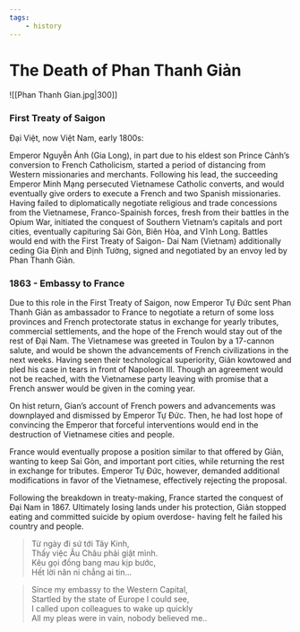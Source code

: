 ```yaml
---
tags:
    - history
---
```


# The Death of Phan Thanh Giản

![[Phan Thanh Gian.jpg|300]]

### First Treaty of Saigon

Đại Việt, now Việt Nam, early 1800s:

Emperor Nguyễn Ánh (Gia Long), in part due to his eldest son Prince Cảnh’s conversion to French Catholicism, started a period of distancing from Western missionaries and merchants. Following his lead, the succeeding Emperor Minh Mạng persecuted Vietnamese Catholic converts, and would eventually give orders to execute a French and two Spanish missionaries. Having failed to diplomatically negotiate religious and trade concessions from the Vietnamese, Franco-Spainish forces, fresh from their battles in the Opium War, initiated the conquest of Southern Vietnam’s capitals and port cities, eventually capituring Sài Gòn, Biên Hòa, and Vĩnh Long. Battles would end with the First Treaty of Saigon- Dai Nam (Vietnam) additionally ceding Gia Định and Định Tường, signed and negotiated by an envoy led by Phan Thanh Giản.

### 1863 - Embassy to France

Due to this role in the First Treaty of Saigon, now Emperor Tự Đức sent Phan Thanh Giản as ambassador to France to negotiate a return of some loss provinces and French protectorate status in exchange for yearly tributes, commercial settlements, and the hope of the French would stay out of the rest of Đại Nam. The Vietnamese was greeted in Toulon by a 17-cannon salute, and would be shown the advancements of French civilizations in the next weeks. Having seen their technological superiority, Giản kowtowed and pled his case in tears in front of Napoleon III. Though an agreement would not be reached, with the Vietnamese party leaving with promise that a French answer would be given in the coming year.

On hist return, Gian’s account of French powers and advancements was downplayed and dismissed by Emperor Tự Đức. Then, he had lost hope of convincing the Emperor that forceful interventions would end in the destruction of Vietnamese cities and people.

France would eventually propose a position similar to that offered by Giản, wanting to keep Sai Gòn, and important port cities, while returning the rest in exchange for tributes. Emperor Tự Đức, however, demanded additional modifications in favor of the Vietnamese, effectively rejecting the proposal.

Following the breakdown in treaty-making, France started the conquest of Đại Nam in 1867. Ultimately losing lands under his protection, Giản stopped eating and committed suicide by opium overdose- having felt he failed his country and people.

> Từ ngày đi sứ tới Tây Kinh,  
Thấy việc Âu Châu phải giật mình.  
Kêu gọi đồng bang mau kịp bước,  
Hết lời năn nỉ chẳng ai tin…

> Since my embassy to the Western Capital,  
Startled by the state of Europe I could see,  
I called upon colleagues to wake up quickly  
All my pleas were in vain, nobody believed me..
